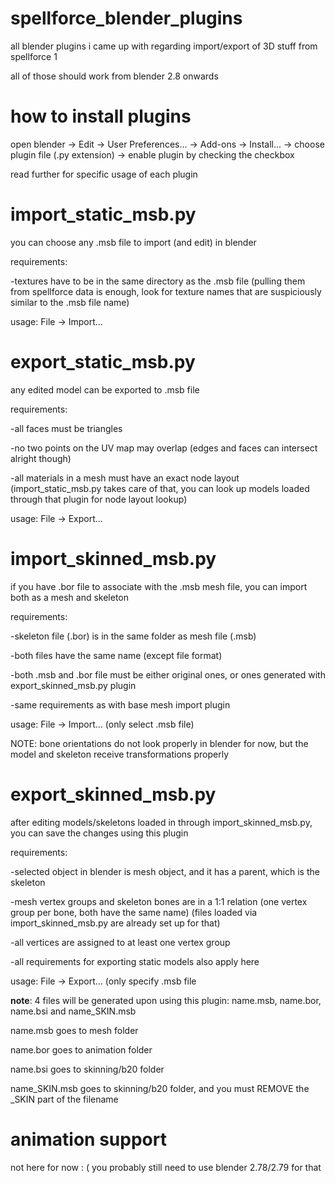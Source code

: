 # spellforce_blender_plugins
all blender plugins i came up with regarding import/export of 3D stuff from spellforce 1

all of those should work from blender 2.8 onwards

# how to install plugins
open blender -> Edit -> User Preferences... -> Add-ons -> Install... -> choose plugin file (.py extension) -> enable plugin by checking the checkbox

read further for specific usage of each plugin

# import_static_msb.py
you can choose any .msb file to import (and edit) in blender

requirements:

-textures have to be in the same directory as the .msb file (pulling them from spellforce data is enough, look for texture names that are suspiciously similar to the .msb file name)

usage: File -> Import...

# export_static_msb.py
any edited model can be exported to .msb file

requirements:

-all faces must be triangles

-no two points on the UV map may overlap (edges and faces can intersect alright though)

-all materials in a mesh must have an exact node layout (import_static_msb.py takes care of that, you can look up models loaded through that plugin for node layout lookup)

usage: File -> Export...

# import_skinned_msb.py

if you have .bor file to associate with the .msb mesh file, you can import both as a mesh and skeleton

requirements:

-skeleton file (.bor) is in the same folder as mesh file (.msb)

-both files have the same name (except file format)

-both .msb and .bor file must be either original ones, or ones generated with export_skinned_msb.py plugin

-same requirements as with base mesh import plugin

usage: File -> Import... (only select .msb file)

NOTE: bone orientations do not look properly in blender for now, but the model and skeleton receive transformations properly

# export_skinned_msb.py

after editing models/skeletons loaded in through import_skinned_msb.py, you can save the changes using this plugin

requirements:

-selected object in blender is mesh object, and it has a parent, which is the skeleton

-mesh vertex groups and skeleton bones are in a 1:1 relation (one vertex group per bone, both have the same name) (files loaded via import_skinned_msb.py are already set up for that)

-all vertices are assigned to at least one vertex group

-all requirements for exporting static models also apply here

usage: File -> Export... (only specify .msb file

**note**: 4 files will be generated upon using this plugin: name.msb, name.bor, name.bsi and name_SKIN.msb

name.msb goes to mesh folder

name.bor goes to animation folder

name.bsi goes to skinning/b20 folder

name_SKIN.msb goes to skinning/b20 folder, and you must REMOVE the _SKIN part of the filename

# animation support

not here for now : ( you probably still need to use blender 2.78/2.79 for that
